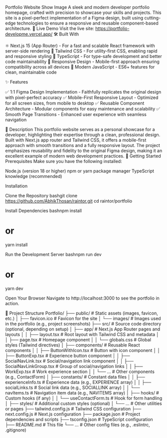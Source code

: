 Portfolio Website
Show Image
A sleek and modern developer portfolio homepage, crafted with precision to showcase your skills and projects. This site is a pixel-perfect implementation of a Figma design, built using cutting-edge technologies to ensure a responsive and reusable component-based architecture.
🚀 Live Demo
Visit the live site: https://portfolio-developme.vercel.app/
🛠️ Built With

⚛️ Next.js 15 (App Router) - For a fast and scalable React framework with server-side rendering
🎨 Tailwind CSS - For utility-first CSS, enabling rapid and responsive styling
🔧 TypeScript - For type-safe development and better code maintainability
📱 Responsive Design - Mobile-first approach ensuring compatibility across all devices
🔧 Modern JavaScript - ES6+ features for clean, maintainable code

✨ Features

✅ 1:1 Figma Design Implementation - Faithfully replicates the original design with pixel-perfect accuracy
✅ Mobile-First Responsive Layout - Optimized for all screen sizes, from mobile to desktop
✅ Reusable Component Architecture - Modular components for easy maintenance and scalability
✅ Smooth Page Transitions - Enhanced user experience with seamless navigation

📝 Description
This portfolio website serves as a personal showcase for a developer, highlighting their expertise through a clean, professional design. Built with Next.js app router and Tailwind CSS, it offers a mobile-first approach with smooth transitions and a fully responsive layout. The project emphasizes reusability and fidelity to the original Figma design, making it an excellent example of modern web development practices.
🚀 Getting Started
Prerequisites
Make sure you have the following installed:

Node.js (version 18 or higher)
npm or yarn package manager
TypeScript knowledge (recommended)

Installation

Clone the Repository
bashgit clone https://github.com/AbhikThosan/raintor.git
cd raintor/portfolio

Install Dependencies
bashnpm install

# or

yarn install

Run the Development Server
bashnpm run dev

# or

yarn dev

Open Your Browser
Navigate to http://localhost:3000 to see the portfolio in action.

📁 Project Structure
Portfolio/
├── public/ # Static assets (images, favicon, etc.)
│ ├── favicon.ico # Favicon for the site
│ └── images/ # Images used in the portfolio (e.g., project screenshots)
├── src/ # Source code directory (optional, depending on setup)
│ ├── app/ # Next.js App Router pages and layouts
│ │ ├── layout.tsx # Root layout with Tailwind CSS and metadata
│ │ ├── page.tsx # Homepage component
│ │ └── globals.css # Global styles (Tailwind directives)
│ ├── components/ # Reusable React components
│ │ ├── ButtonWithIcon.tsx # Button with icon component
│ │ ├── ButtonExp.tsx # Experience button component
│ │ ├── SocialNavLink.tsx # Social/navigation link component
│ │ ├── SocialNavLinkGroup.tsx # Group of social/navigation links
│ │ ├── WorkExp.tsx # Work experience section
│ │ └── ... # Other components (e.g., ContactForm)
│ ├── constants/ # Constant data files
│ │ ├── experienceInfo.ts # Experience data (e.g., EXPERIENCE array)
│ │ ├── socialLinks.ts # Social link data (e.g., SOCIALLINK array)
│ │ └── navItems.ts # Navigation item data (e.g., NAVITEMS array)
│ ├── hooks/ # Custom hooks (if any)
│ │ └── useContactForm.ts # Hook for form handling
│ ├── styles/ # Additional custom styles (optional)
│ └── ... # Other utilities or pages
├── tailwind.config.js # Tailwind CSS configuration
├── next.config.js # Next.js configuration
├── package.json # Project dependencies and scripts
├── tsconfig.json # TypeScript configuration
├── README.md # This file
└── ... # Other config files (e.g., .eslintrc, .gitignore)
